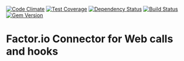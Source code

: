 [![Code Climate](https://codeclimate.com/github/factor-io/connector-web/badges/gpa.svg)](https://codeclimate.com/github/factor-io/connector-web)
[![Test Coverage](https://codeclimate.com/github/factor-io/connector-web/badges/coverage.svg)](https://codeclimate.com/github/factor-io/connector-web)
[![Dependency Status](https://gemnasium.com/factor-io/connector-web.svg)](https://gemnasium.com/factor-io/connector-web)
[![Build Status](https://travis-ci.org/factor-io/connector-web.svg)](https://travis-ci.org/factor-io/connector-web)
[![Gem Version](https://badge.fury.io/rb/factor-connector-web.svg)](http://badge.fury.io/rb/factor-connector-web)

Factor.io Connector for Web calls and hooks
======================
